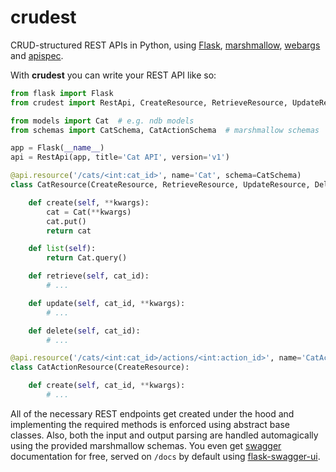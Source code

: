 # crudest

CRUD-structured REST APIs in Python, using [Flask](http://flask.pocoo.org/), [marshmallow](http://marshmallow.readthedocs.io/), [webargs](http://webargs.readthedocs.io/) and [apispec](http://apispec.readthedocs.io/).

With **crudest** you can write your REST API like so:

```python
from flask import Flask
from crudest import RestApi, CreateResource, RetrieveResource, UpdateResource, DeleteResource

from models import Cat  # e.g. ndb models
from schemas import CatSchema, CatActionSchema  # marshmallow schemas

app = Flask(__name__)
api = RestApi(app, title='Cat API', version='v1')

@api.resource('/cats/<int:cat_id>', name='Cat', schema=CatSchema)
class CatResource(CreateResource, RetrieveResource, UpdateResource, DeleteResource):

    def create(self, **kwargs):
        cat = Cat(**kwargs)
        cat.put()
        return cat

    def list(self):
        return Cat.query()

    def retrieve(self, cat_id):
        # ...

    def update(self, cat_id, **kwargs):
        # ...

    def delete(self, cat_id):
        # ...

@api.resource('/cats/<int:cat_id>/actions/<int:action_id>', name='CatAction', schema=CatActionSchema)
class CatActionResource(CreateResource):

    def create(self, cat_id, **kwargs):
        # ...
```

All of the necessary REST endpoints get created under the hood and implementing the required methods is enforced using abstract base classes. Also, both the input and output parsing are handled automagically using the provided marshmallow schemas. You even get [swagger](https://swagger.io/) documentation for free, served on `/docs` by default using [flask-swagger-ui](https://github.com/sveint/flask-swagger-ui).

